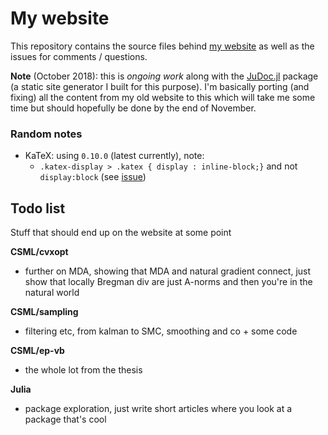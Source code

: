 # My website

This repository contains the source files behind [my website](https://tlienart.github.io) as well as the issues for comments / questions.

**Note** (October 2018): this is _ongoing work_ along with the [JuDoc.jl](https://github.com/tlienart/JuDoc.jl) package (a static site generator I built for this purpose). I'm basically porting (and fixing) all the content from my old website to this which will take me some time but should hopefully be done by the end of November.

### Random notes

* KaTeX: using `0.10.0` (latest currently), note:
    * `.katex-display > .katex { display : inline-block;}` and not `display:block` (see [issue](https://github.com/KaTeX/KaTeX/issues/1785))

## Todo list

Stuff that should end up on the website at some point

**CSML/cvxopt**
* further on MDA, showing that MDA and natural gradient connect, just show that locally Bregman div are just A-norms and then you're in the natural world

**CSML/sampling**
* filtering etc, from kalman to SMC, smoothing and co + some code

**CSML/ep-vb**
* the whole lot from the thesis

**Julia**
* package exploration, just write short articles where you look at a package that's cool
